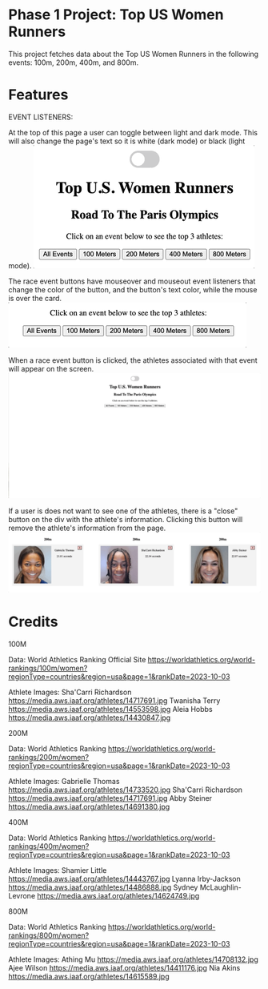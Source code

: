 # Phase 1 Project: Top US Women Runners

This project fetches data about the Top US Women Runners in the following events: 100m, 200m, 400m, and 800m.

# Features 
EVENT LISTENERS:

At the top of this page a user can toggle between light and dark mode. This will also change the page's text so it is white (dark mode) or black (light mode).
![Toggle Demo](ReadMeGifs/ToggleGif.gif)

The race event buttons have mouseover and mouseout event listeners that change the color of the button, and the button's text color, while the mouse is over the card.
![Mouseover Demo](ReadMeGifs/MouseOverGif.gif)

When a race event button is clicked, the athletes associated with that event will appear on the screen.
![Race Event Buttons Demo](ReadMeGifs/ButtonListenerGif.gif)

If a user is does not want to see one of the athletes, there is a "close" button on the div with the athlete's information. Clicking this button will remove the athlete's information from the page.
![Close Button Demo](ReadMeGifs/CloseButton.gif)

# Credits

100M

Data: World Athletics Ranking Official Site https://worldathletics.org/world-rankings/100m/women?regionType=countries&region=usa&page=1&rankDate=2023-10-03

Athlete Images: 
Sha'Carri Richardson https://media.aws.iaaf.org/athletes/14717691.jpg
Twanisha Terry https://media.aws.iaaf.org/athletes/14553598.jpg
Aleia Hobbs https://media.aws.iaaf.org/athletes/14430847.jpg


200M

Data: World Athletics Ranking https://worldathletics.org/world-rankings/200m/women?regionType=countries&region=usa&page=1&rankDate=2023-10-03

Athlete Images: 
Gabrielle Thomas https://media.aws.iaaf.org/athletes/14733520.jpg
Sha'Carri Richardson https://media.aws.iaaf.org/athletes/14717691.jpg
Abby Steiner https://media.aws.iaaf.org/athletes/14691380.jpg


400M

Data: World Athletics Ranking https://worldathletics.org/world-rankings/400m/women?regionType=countries&region=usa&page=1&rankDate=2023-10-03

Athlete Images: 
Shamier Little https://media.aws.iaaf.org/athletes/14443767.jpg
Lyanna Irby-Jackson https://media.aws.iaaf.org/athletes/14486888.jpg
Sydney McLaughlin-Levrone https://media.aws.iaaf.org/athletes/14624749.jpg


800M

Data: World Athletics Ranking https://worldathletics.org/world-rankings/800m/women?regionType=countries&region=usa&page=1&rankDate=2023-10-03

Athlete Images: 
Athing Mu https://media.aws.iaaf.org/athletes/14708132.jpg
Ajee Wilson https://media.aws.iaaf.org/athletes/14411176.jpg
Nia Akins https://media.aws.iaaf.org/athletes/14615589.jpg


